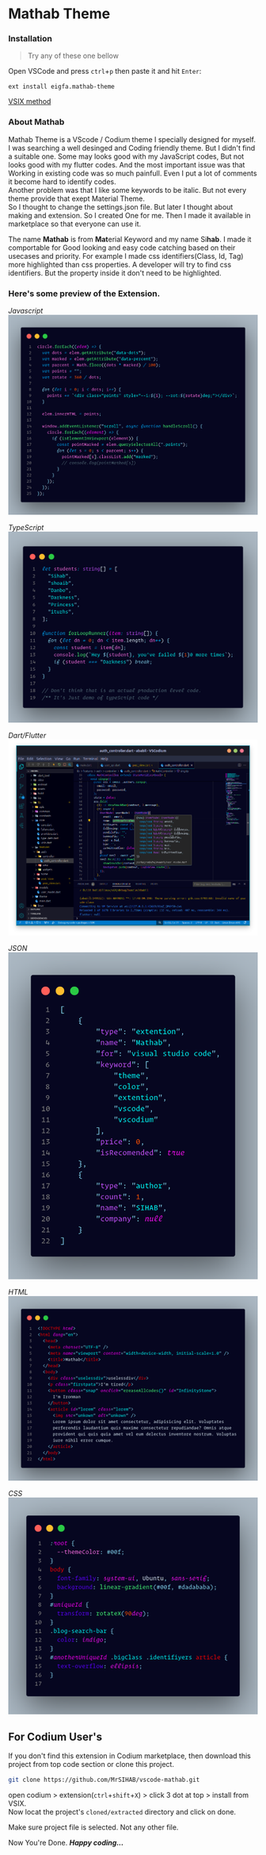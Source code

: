 # Mathab Theme

### Installation

> Try any of these one bellow

Open VSCode and press `ctrl`+`p` then paste it and hit `Enter`:

```code
ext install eigfa.mathab-theme
```

[VSIX method](#for-codium-users)

<!-- [![icon](images/icon.png)](https://marketplace.visualstudio.com/items/eigfa.mathab-theme) -->

### About Mathab

Mathab Theme is a VScode / Codium theme I specially designed for myself.  
I was searching a well desinged and Coding friendly theme. But I didn't find a suitable one. Some
may looks good with my JavaScript codes, But not looks good with my flutter codes. And the
most important issue was that Working in existing code was so much painfull. Even I put a lot of comments it
become hard to identify codes.  
Another problem was that I like some keywords to be italic. But not every theme provide that exept Material Theme.  
So I thought to change the settings.json file. But later I thought about making and extension. So I created
One for me. Then I made it available in marketplace so that everyone can use it.

The name **Mathab** is from **Mat**erial Keyword and my name Si**hab**. I made it comportable
for Good looking and easy code catching based on their usecases and priority. For example I made css
identifiers(Class, Id, Tag) more highlighted than css properties. A developer will try to find css
identifiers. But the property inside it don't need to be highlighted.

### Here's some preview of the Extension.

_Javascript_
![image Preview](images/javascript.png)

_TypeScript_
![typescript](images/typescript.png)

_Dart/Flutter_
![dart](images/dart.png)

_JSON_
![json preview](images/json.png)

_HTML_
![html preview](images/html.png)

_CSS_
![json preview](images/css.png)

## For Codium User's

If you don't find this extension in Codium marketplace, then download this project from top code section or clone
this project.

```bash
git clone https://github.com/MrSIHAB/vscode-mathab.git
```

open codium > extension(`ctrl`+`shift`+`X`) > click 3 dot at top > install from VSIX.  
Now locat the project's `cloned/extracted` directory and click on done.

Make sure project file is selected. Not any other file.

Now You're Done. **_Happy coding..._**
